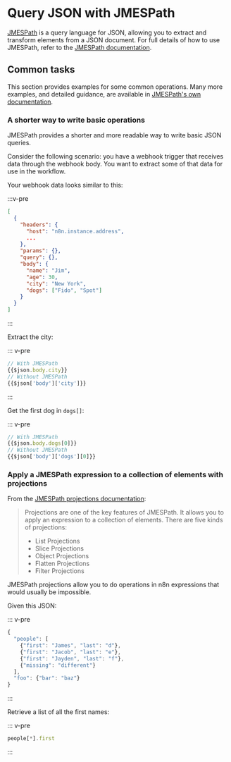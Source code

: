 # Query JSON with JMESPath

[JMESPath](https://jmespath.org/) is a query language for JSON, allowing you to extract and transform elements from a JSON document. For full details of how to use JMESPath, refer to the [JMESPath documentation](https://jmespath.org/tutorial.html).

## Common tasks

This section provides examples for some common operations. Many more examples, and detailed guidance, are available in [JMESPath's own documentation](https://jmespath.org/tutorial.html).

### A shorter way to write basic operations

JMESPath provides a shorter and more readable way to write basic JSON queries. 

Consider the following scenario: you have a webhook trigger that receives data through the webhook body. You want to extract some of that data for use in the workflow.

Your webhook data looks similar to this:

:::v-pre
```json
[
  {
    "headers": {
      "host": "n8n.instance.address",
      ...
    },
    "params": {},
    "query": {},
    "body": {
      "name": "Jim",
      "age": 30,
      "city": "New York",
      "dogs": ["Fido", "Spot"]
    }
  }
]
```
:::

Extract the city:

::: v-pre
```js
// With JMESPath
{{$json.body.city}}
// Without JMESPath
{{$json['body']['city']}}
```
:::


Get the first dog in `dogs[]`:

::: v-pre
```js
// With JMESPath
{{$json.body.dogs[0]}}
// Without JMESPath
{{$json['body']['dogs'][0]}}
```

### Apply a JMESPath expression to a collection of elements with projections

From the [JMESPath projections documentation](https://jmespath.org/tutorial.html#projections):

> Projections are one of the key features of JMESPath. It allows you to apply an expression to a collection of elements. There are five kinds of projections:
> 
> * List Projections
> * Slice Projections
> * Object Projections
> * Flatten Projections
> * Filter Projections

JMESPath projections allow you to do operations in n8n expressions that would usually be impossible.

Given this JSON:

::: v-pre
```js
{
  "people": [
    {"first": "James", "last": "d"},
    {"first": "Jacob", "last": "e"},
    {"first": "Jayden", "last": "f"},
    {"missing": "different"}
  ],
  "foo": {"bar": "baz"}
}
```
:::

Retrieve a list of all the first names:

::: v-pre
```js
people[*].first
```
:::
